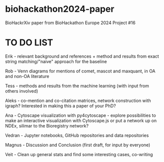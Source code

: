 # biohackathon2024-paper
BioHackrXiv paper from BioHackathon Europe 2024 Project #16


# TO DO LIST

Erik - relevant background and references + method and results from exact string matching/"naive" approach for the baseline

Rob - Venn diagrams for mentions of comet, mascot and maxquant, in OA and non-OA literature

Tess - methods and results from the machine learning (with input from others involved)

Aleks - co-mention and co-citation matrices, network construction with igraph? Interested in making this a paper of your PhD?

Ana - Cytoscape visualization with py4cytoscape - explore possibilities to make an interactive visualization with Cytoscape.js or put a network up on NDEx, silimar to the Bioregistry network?

Vedran - Jupyter notebooks, GitHub repositories and data repositories

Magnus - Discussion and Conclusion (first draft, for input by everyone)

Veit - Clean up general stats and find some interesting cases, co-writing





